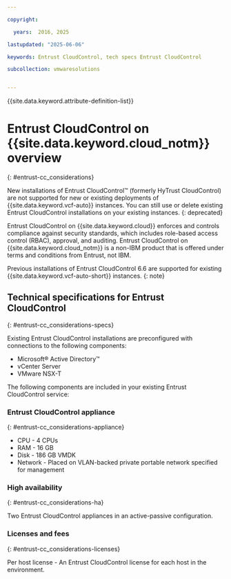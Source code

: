 ```yaml
---

copyright:

  years:  2016, 2025

lastupdated: "2025-06-06"

keywords: Entrust CloudControl, tech specs Entrust CloudControl

subcollection: vmwaresolutions


---
```


{{site.data.keyword.attribute-definition-list}}

# Entrust CloudControl on {{site.data.keyword.cloud_notm}} overview
{: #entrust-cc_considerations}

New installations of Entrust CloudControl™ (formerly HyTrust CloudControl) are not supported for new or existing deployments of {{site.data.keyword.vcf-auto}} instances. You can still use or delete existing Entrust CloudControl installations on your existing instances.
{: deprecated}

Entrust CloudControl on {{site.data.keyword.cloud}} enforces and controls compliance against security standards, which includes role-based access control (RBAC), approval, and auditing. Entrust CloudControl on {{site.data.keyword.cloud_notm}} is a non-IBM product that is offered under terms and conditions from Entrust, not IBM.

Previous installations of Entrust CloudControl 6.6 are supported for existing {{site.data.keyword.vcf-auto-short}} instances.
{: note}

## Technical specifications for Entrust CloudControl
{: #entrust-cc_considerations-specs}

Existing Entrust CloudControl installations are preconfigured with connections to the following components:
* Microsoft® Active Directory™
* vCenter Server
* VMware NSX-T

The following components are included in your existing Entrust CloudControl service:

### Entrust CloudControl appliance
{: #entrust-cc_considerations-appliance}

* CPU - 4 CPUs
* RAM - 16 GB
* Disk - 186 GB VMDK
* Network - Placed on VLAN-backed private portable network specified for management

### High availability
{: #entrust-cc_considerations-ha}

Two Entrust CloudControl appliances in an active-passive configuration.

### Licenses and fees
{: #entrust-cc_considerations-licenses}

Per host license - An Entrust CloudControl license for each host in the environment.

